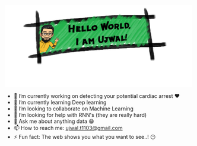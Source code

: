 
<img src="https://github.com/UjwalTalele/UjwalTalele/blob/master/hi.jpg" alt="banner that says Hello World, I am Ujwal">

- 🔭 I’m currently working on detecting your potential cardiac arrest :heart:
- 🌱 I’m currently learning Deep learning 
- 👯 I’m looking to collaborate on Machine Learning
- 🤔 I’m looking for help with RNN's (they are really hard)
- 💬 Ask me about anything data :grin:
- 📫 How to reach me: ujwal.t1103@gmail.com
- ⚡ Fun fact: The web shows you what you want to see..! :no_mouth:

